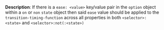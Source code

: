 __Description__: If there is a `ease: <value>` key/value pair in the `option` object within a `on` or `non` `state` object then said `ease` value should be applied to the `transition-timing-function` across all properties in both `<selector>:<state>` and `<selector>:not(:<state>)`
